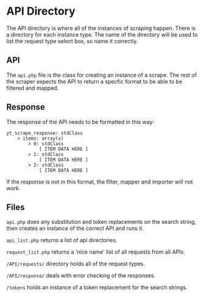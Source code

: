 # API Directory

The API directory is where all of the instances of scraping happen. There is a directory for each instance type. The name of the directory will be used to list the request type select box, so name it correctly.

## API

The `api.php` file is the class for creating an instance of a scrape. The rest of the scraper expects the API to return a specfic format to be able to be filtered and mapped.

## Response

The response of the API needs to be formatted in this way:

    yt_scrape_response: stdClass
        > items: array(x)
            > 0: stdClass
                [ ITEM DATA HERE ]
            > 1: stdClass
                [ ITEM DATA HERE ]
            > 2: stdClass
                [ ITEM DATA HERE ]

If the response is not in this format, the filter, mapper and importer will not work.

## Files

`api.php` does any substitution and token replacements on the search string, then creates an instance of the correct API and runs it.

`api_list.php` returns a list of api directories.

`request_list.php` returns a 'nice name' list of all requests from all APIs.

`/API/requests/` directory holds all of the request types.

`/API/response/` deals with error checking of the responses.

`/tokens` holds an instance of a token replacement for the search strings.